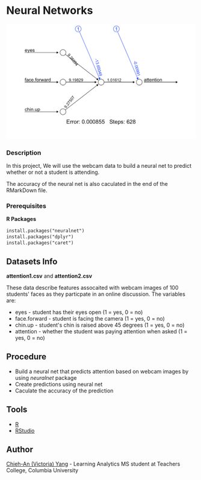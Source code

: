 # Neural Networks

<img width = "600" src="https://github.com/victoria-yang/neural-networks-project/blob/master/network.png">


### Description
In this project, We will use the webcam data to build a neural net to predict whether or not a student is attending.

The accuracy of the neural net is also caculated in the end of the RMarkDown file.

### Prerequisites

**R Packages**

```
install.packages("neuralnet")
install.packages("dplyr")
install.packages("caret")

```


## Datasets Info

**attention1.csv** and **attention2.csv**

These data describe features assocaited with webcam images of 100 students' faces as they particpate in an online discussion. The variables are:

* eyes - student has their eyes open (1 = yes, 0 = no)
* face.forward - student is facing the camera (1 = yes, 0 = no)
* chin.up - student's chin is raised above 45 degrees (1 = yes, 0 = no)
* attention - whether the student was paying attention when asked (1 = yes, 0 = no)


## Procedure

* Build a neural net that predicts attention based on webcam images by using *neuralnet* package
* Create predictions using neural net
* Caculate the accuracy of the prediction



## Tools
* [R](https://www.r-project.org)
* [RStudio](https://www.rstudio.com)



## Author
[Chieh-An (Victoria) Yang](https://www.linkedin.com/in/victoria-chieh-an-yang/) - Learning Analytics MS student at Teachers College, Columbia University

